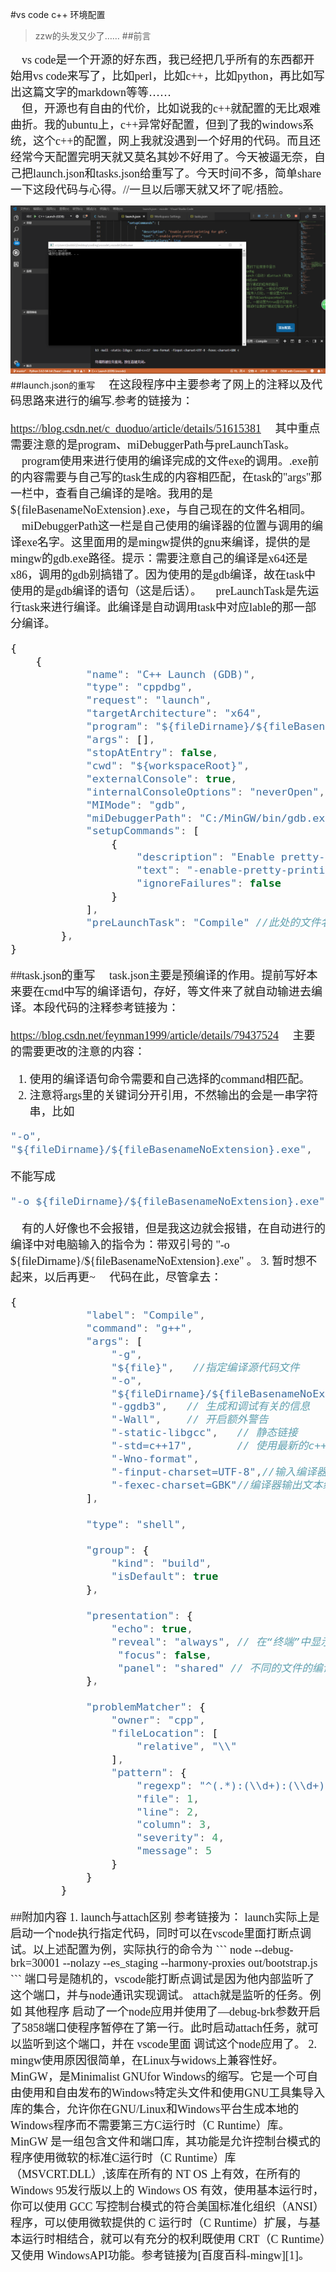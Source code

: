 #vs code c++ 环境配置
>zzw的头发又少了……
##前言
<font size = 4 face="楷体">
&#160;&#160;&#160;&#160;vs code是一个开源的好东西，我已经把几乎所有的东西都开始用vs code来写了，比如perl，比如c++，比如python，再比如写出这篇文字的markdown等等……</br>
</font>
<font size = 4 face="楷体">
&#160;&#160;&#160;&#160;但，开源也有自由的代价，比如说我的c++就配置的无比艰难曲折。我的ubuntu上，c++异常好配置，但到了我的windows系统，这个c++的配置，网上我就没遇到一个好用的代码。而且还经常今天配置完明天就又莫名其妙不好用了。今天被逼无奈，自己把launch.json和tasks.json给重写了。今天时间不多，简单share一下这段代码与心得。//一旦以后哪天就又坏了呢/捂脸。</br>
</font>

![久违的helloworld](久违的hello_world.png "久违的hello world")
##launch.json的重写
<font size = 4 face="楷体">
&#160;&#160;&#160;&#160;在这段程序中主要参考了网上的注释以及代码思路来进行的编写.参考的链接为：

<https://blog.csdn.net/c_duoduo/article/details/51615381>
&#160;&#160;&#160;&#160;其中重点需要注意的是program、miDebuggerPath与preLaunchTask。</br>
&#160;&#160;&#160;&#160;program使用来进行使用的编译完成的文件exe的调用。.exe前的内容需要与自己写的task生成的内容相匹配，在task的"args"那一栏中，查看自己编译的是啥。我用的是${fileBasenameNoExtension}.exe，与自己现在的文件名相同。</br>
&#160;&#160;&#160;&#160;miDebuggerPath这一栏是自己使用的编译器的位置与调用的编译exe名字。这里面用的是mingw提供的gnu来编译，提供的是mingw的gdb.exe路径。提示：需要注意自己的编译是x64还是x86，调用的gdb别搞错了。因为使用的是gdb编译，故在task中使用的是gdb编译的语句（这是后话）。
&#160;&#160;&#160;&#160;preLaunchTask是先运行task来进行编译。此编译是自动调用task中对应lable的那一部分编译。
```JavaScript
{
    {
            "name": "C++ Launch (GDB)",                 // 配置名称，将会在启动配置的下拉菜单中显示，在debug中找到对应的这个名字的编译器启动，就可以调用本段代码。你也可以改成任意名字。
            "type": "cppdbg",                           // 配置类型，这里只能为cppdbg，无需修改
            "request": "launch",                        // 请求配置类型，可以为launch（启动）或attach（附加），具体区别见下面附加内容
            "targetArchitecture": "x64",                // 生成目标架构，一般为x86或x64
            "program": "${fileDirname}/${fileBasenameNoExtension}.exe", // 将要进行调试的程序的路径,.exe前面的那个一定要对应task生成的！
            "args": [],                                 // 程序调试时传递给程序的命令行参数，一般设为空即可
            "stopAtEntry": false,                       // 设为true时程序将暂停在程序入口处，一般设置为false
            "cwd": "${workspaceRoot}",                  // 调试程序时的工作目录，一般为${workspaceRoot}
            "externalConsole": true,                    // 调试时是否显示控制台窗口，一般设置为true显示控制台
            "internalConsoleOptions": "neverOpen",      // 如果不设为neverOpen，调试时会跳到“调试控制台”选项卡",
            "MIMode": "gdb",                            // 指定连接的调试器
            "miDebuggerPath": "C:/MinGW/bin/gdb.exe", // 调试器路径，每个人都不一样
            "setupCommands": [
                {
                    "description": "Enable pretty-printing for GDB",
                    "text": "-enable-pretty-printing",
                    "ignoreFailures": false
                }
            ],
            "preLaunchTask": "Compile" //此处的文件名与task中的文件名lable相对应，表示调度task中的...先进行预编译。
        },
}
```
</fonk>

##task.json的重写
<font size = 4 face="楷体">
&#160;&#160;&#160;&#160;task.json主要是预编译的作用。提前写好本来要在cmd中写的编译语句，存好，等文件来了就自动输进去编译。本段代码的注释参考链接为：

<https://blog.csdn.net/feynman1999/article/details/79437524>
&#160;&#160;&#160;&#160;主要的需要更改的注意的内容：
1.  使用的编译语句命令需要和自己选择的command相匹配。
2.  注意将args里的关键词分开引用，不然输出的会是一串字符串，比如
```javascript
"-o",
"${fileDirname}/${fileBasenameNoExtension}.exe",
```
不能写成
```javascript
"-o ${fileDirname}/${fileBasenameNoExtension}.exe",
```
&#160;&#160;&#160;&#160;有的人好像也不会报错，但是我这边就会报错，在自动进行的编译中对电脑输入的指令为：带双引号的 "-o \${fileDirname}/${fileBasenameNoExtension}.exe" 。
3.  暂时想不起来，以后再更~
&#160;&#160;&#160;&#160;代码在此，尽管拿去：

```javascript
{
            "label": "Compile",
            "command": "g++",
            "args": [
                "-g",
                "${file}",   //指定编译源代码文件                    
                "-o",
                "${fileDirname}/${fileBasenameNoExtension}.exe", // 指定输出文件名，不加该参数则默认输出a.exe
                "-ggdb3",   // 生成和调试有关的信息
                "-Wall",    // 开启额外警告
                "-static-libgcc",   // 静态链接
                "-std=c++17",       // 使用最新的c++17标准
                "-Wno-format",
                "-finput-charset=UTF-8",//输入编译器文本编码 默认为UTF-8
                "-fexec-charset=GBK"//编译器输出文本编码 自行选择
            ],

            "type": "shell",

            "group": {
                "kind": "build",
                "isDefault": true
            },

            "presentation": {
                "echo": true,
                "reveal": "always", // 在“终端”中显示编译信息的策略，可以为always，silent，never
                 "focus": false,
                 "panel": "shared" // 不同的文件的编译信息共享一个终端面板
            },

            "problemMatcher": {
                "owner": "cpp",
                "fileLocation": [
                    "relative", "\\"
                ],
                "pattern": {
                    "regexp": "^(.*):(\\d+):(\\d+):\\s+(warning|error):\\s+(.*)$",
                    "file": 1,
                    "line": 2,
                    "column": 3,
                    "severity": 4,
                    "message": 5
                }
            }
        }
```
</fonk>
##附加内容
1. launch与attach区别 参考链接为：
    <https://www.cnblogs.com/y896926473/articles/5657434.html>
    launch实际上是启动一个node执行指定代码，同时可以在vscode里面打断点调试。以上述配置为例，实际执行的命令为
    ```
    node --debug-brk=30001 --nolazy --es_staging --harmony-proxies out/bootstrap.js
    ```
    端口号是随机的，vscode能打断点调试是因为他内部监听了这个端口，并与node通讯实现调试。
    attach就是监听的任务。例如 其他程序 启动了一个node应用并使用了—debug-brk参数开启了5858端口使程序暂停在了第一行。此时启动attach任务，就可以监听到这个端口，并在 vscode里面 调试这个node应用了。
2. mingw使用原因很简单，在Linux与widows上兼容性好。MinGW，是Minimalist GNUfor Windows的缩写。它是一个可自由使用和自由发布的Windows特定头文件和使用GNU工具集导入库的集合，允许你在GNU/Linux和Windows平台生成本地的Windows程序而不需要第三方C运行时（C Runtime）库。MinGW 是一组包含文件和端口库，其功能是允许控制台模式的程序使用微软的标准C运行时（C Runtime）库（MSVCRT.DLL）,该库在所有的 NT OS 上有效，在所有的 Windows 95发行版以上的 Windows OS 有效，使用基本运行时，你可以使用 GCC 写控制台模式的符合美国标准化组织（ANSI）程序，可以使用微软提供的 C 运行时（C Runtime）扩展，与基本运行时相结合，就可以有充分的权利既使用 CRT（C Runtime）又使用 WindowsAPI功能。参考链接为[百度百科-mingw][1]。

[1]:https://baike.baidu.com/item/mingw/1777782?fr=aladdin
